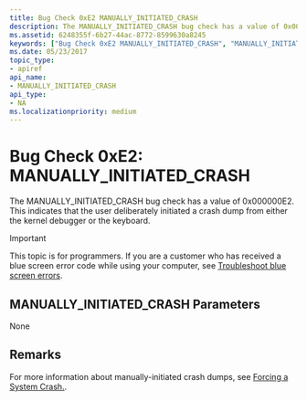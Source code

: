 ```yaml
---
title: Bug Check 0xE2 MANUALLY_INITIATED_CRASH
description: The MANUALLY_INITIATED_CRASH bug check has a value of 0x000000E2. This indicates that the user deliberately initiated a crash dump from either the kernel debugger or the keyboard.
ms.assetid: 6248355f-6b27-44ac-8772-8599630a8245
keywords: ["Bug Check 0xE2 MANUALLY_INITIATED_CRASH", "MANUALLY_INITIATED_CRASH"]
ms.date: 05/23/2017
topic_type:
- apiref
api_name:
- MANUALLY_INITIATED_CRASH
api_type:
- NA
ms.localizationpriority: medium
---
```


# Bug Check 0xE2: MANUALLY\_INITIATED\_CRASH


The MANUALLY\_INITIATED\_CRASH bug check has a value of 0x000000E2. This indicates that the user deliberately initiated a crash dump from either the kernel debugger or the keyboard.

> [!IMPORTANT]
> This topic is for programmers. If you are a customer who has received a blue screen error code while using your computer, see [Troubleshoot blue screen errors](https://www.windows.com/stopcode).

## MANUALLY\_INITIATED\_CRASH Parameters

None

## Remarks

For more information about manually-initiated crash dumps, see [Forcing a System Crash.](https://docs.microsoft.com/windows-hardware/drivers/debugger/forcing-a-system-crash).
